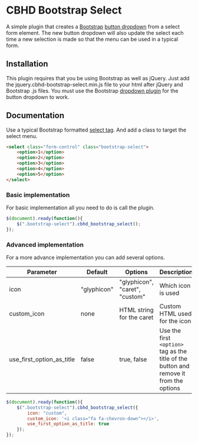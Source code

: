 # CBHD Bootstrap Select

A simple plugin that creates a [Bootstrap](http://getbootstrap.com) [button dropdown](http://getbootstrap.com/components/#btn-dropdowns) from a select form element. The new button dropdown will also update the select each time a new selection is made so that the menu can be used in a typical form. 

## Installation

This plugin requires that you be using Bootstrap as well as jQuery. Just add the jquery.cbhd-bootstrap-select.min.js file to your html after jQuery and Bootstrap .js files. You must use the Bootstrap [dropdown plugin](http://getbootstrap.com/javascript/#dropdowns) for the button dropdown to work.

## Documentation

Use a typical Bootstrap formatted [select tag](http://getbootstrap.com/css/#forms). And add a class to target the select menu.

```html
<select class="form-control" class="bootstrap-select">
	<option>1</option>
	<option>2</option>
	<option>3</option>
	<option>4</option>
	<option>5</option>
</select>
```

### Basic implementation

For basic implementation all you need to do is call the plugin.

```js
$(document).ready(function(){
	$(".bootstrap-select").cbhd_bootstrap_select();
});
```

### Advanced implementation

For a more advance implementation you can add several options.

| Parameter  | Default | Options | Description |
| ------------- | ------------- | ------------- | ------------- |
| icon | "glyphicon" | "glyphicon", "caret", "custom" | Which icon is used
| custom_icon  | none | HTML string for the caret | Custom HTML used for the icon
| use_first_option_as_title | false | true, false | Use the first ```<option>``` tag as the title of the button and remove it from the options

```js
$(document).ready(function(){
	$(".bootstrap-select").cbhd_bootstrap_select({ 
		icon: "custom",
		custom_icon: '<i class="fa fa-chevron-down"></i>',
		use_first_option_as_title: true
	});
});
```


